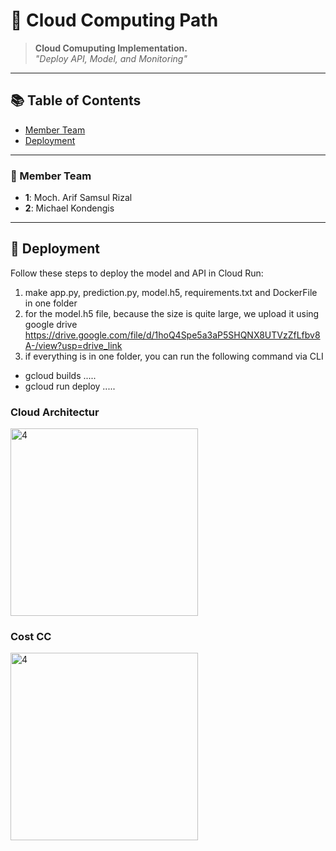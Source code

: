 # 🚀 Cloud Computing Path

> **Cloud Comuputing Implementation.**  
*"Deploy API, Model, and Monitoring"*

---

## 📚 Table of Contents

- [Member Team](#-member-team)
- [Deployment](#-deployment)

---

### 🎯 Member Team
- **1**: Moch. Arif Samsul Rizal
- **2**: Michael Kondengis

---

## 🏁 Deployment

Follow these steps to deploy the model and API in Cloud Run:
1. make app.py, prediction.py, model.h5, requirements.txt and DockerFile in one folder
2. for the model.h5 file, because the size is quite large, we upload it using google drive
   https://drive.google.com/file/d/1hoQ4Spe5a3aP5SHQNX8UTVzZfLfbv8A-/view?usp=drive_link
4. if everything is in one folder, you can run the following command via CLI
- gcloud builds .....
- gcloud run deploy .....

### Cloud Architectur
<img src="https://drive.google.com/uc?export=view&id=1cQDLkwkhwmWPQhWdv0AAGWR_iqI7-5VY" alt="4" width="auto" height="300">

### Cost CC
<img src="https://drive.google.com/uc?export=view&id=1StBYjmQ2IdpBlHMvN3o7uw0mhVZIXf0D" alt="4" width="auto" height="300">


